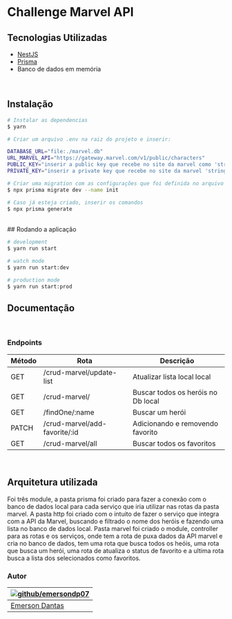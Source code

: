 # Challenge Marvel API 



## Tecnologias Utilizadas

- [NestJS](https://nestjs.com)
- [Prisma](https://www.prisma.io)
- Banco de dados em memória

<br>

## Instalação

```bash
# Instalar as dependencias
$ yarn

# Criar um arquivo .env na raiz do projeto e inserir:

DATABASE_URL="file:./marvel.db"
URL_MARVEL_API="https://gateway.marvel.com/v1/public/characters"
PUBLIC_KEY="inserir a public key que recebe no site da marvel como 'string'"
PRIVATE_KEY="inserir a private key que recebe no site da marvel 'string'"

# Criar uma migration com as configurações que foi definida no arquivo .env
$ npx prisma migrate dev --name init

# Caso já esteja criado, inserir os comandos
$ npx prisma generate

```
<br>
## Rodando a aplicação

```bash
# development
$ yarn run start

# watch mode
$ yarn run start:dev

# production mode
$ yarn run start:prod
```

## Documentação
<br>

### Endpoints

| Método | Rota | Descrição |
| -------|-------|--------- |
| GET    | /crud-marvel/update-list|Atualizar lista local local|
| GET    | /crud-marvel/ | Buscar todos os heróis no Db local|
| GET   | /findOne/:name | Buscar um herói |
| PATCH    | /crud-marvel/add-favorite/:id | Adicionando e removendo favorito|
| GET | /crud-marvel/all | Buscar todos os favoritos|

<br>

## Arquitetura utilizada
<p>Foi três module, a pasta prisma foi criado para fazer a conexão com o banco de dados local para cada serviço que iria utilizar nas rotas da pasta marvel. 
A pasta http foi criado com o intuito de fazer o serviço que integra com a API da Marvel, buscando e filtrado o nome dos heróis e fazendo uma lista no banco de dados local. 
Pasta marvel foi criado o module, controller para as rotas e os serviços, onde tem a rota de puxa dados da API marvel e cria no banco de dados, tem uma rota que busca todos os heóis, uma rota que busca um herói, uma rota de atualiza o status de favorito e a ultima rota busca a lista dos selecionados como favoritos. <p>

### Autor

| [![github/emersondp07](https://avatars.githubusercontent.com/u/91437391?v=4)](https://github.com/emersondp07 "Checkout github") |
|---|
| [Emerson Dantas](https://github.com/emersondp07) |


